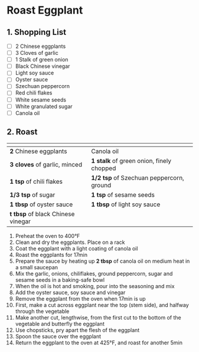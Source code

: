 # Roast Eggplant

## 1. Shopping List
- [ ] 2 Chinese eggplants
- [ ] 3 Cloves of garlic
- [ ] 1 Stalk of green onion
- [ ] Black Chinese vinegar
- [ ] Light soy sauce
- [ ] Oyster sauce
- [ ] Szechuan peppercorn
- [ ] Red chili flakes
- [ ] White sesame seeds
- [ ] White granulated sugar
- [ ] Canola oil

## 2. Roast
|<!-- -->|<!-- -->|
|---|---|
| **2** Chinese eggplants | Canola oil |
| **3 cloves** of garlic, minced | **1 stalk** of green onion, finely chopped |
| **1 tsp** of chili flakes | **1/2 tsp** of Szechuan peppercorn, ground |
| **1/3 tsp** of sugar | **1 tsp** of sesame seeds |
| **1 tbsp** of oyster sauce | **1 tbsp** of light soy sauce |
| **t tbsp** of black Chinese vinegar | |

1. Preheat the oven to 400°F
2. Clean and dry the eggplants. Place on a rack
3. Coat the eggplant with a light coating of canola oil
4. Roast the eggplants for 17min
5. Prepare the sauce by heating up **2 tbsp** of canola oil on medium heat in a small saucepan
6. Mix the garlic, onions, chiliflakes, ground peppercorn, sugar and sesame seeds in a baking-safe bowl
7. When the oil is hot and smoking, pour into the seasoning and mix
8. Add the oyster sauce, soy sauce and vinegar
9. Remove the eggplant from the oven when 17min is up
10. First, make a cut across eggplant near the top (stem side), and halfway through the vegetable 
11. Make another cut, lengthwise, from the first cut to the bottom of the vegetable and butterfly the eggplant
12. Use chopsticks, pry apart the flesh of the eggplant
13. Spoon the sauce over the eggplant
14. Return the eggplant to the oven at 425°F, and roast for another 5min
